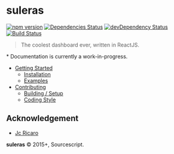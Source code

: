 # suleras

[![npm version](http://img.shields.io/npm/v/suleras.svg?style=flat-square)](https://npmjs.org/package/suleras?style=flat-square) [![Dependencies Status](https://img.shields.io/david/sourcescript/suleras.svg?style=flat-square)](https://img.shields.io/david/sourcescript/suleras.svg?style=flat-square)
[![devDependency Status](https://img.shields.io/david/dev/sourcescript/suleras.svg?style=flat-square)](https://img.shields.io/david/dev/sourcescript/suleras.svg?style=flat-square) [![Build Status](https://img.shields.io/travis/sourcescript/suleras.svg?style=flat-square)](https://travis-ci.org/sourcescript/suleras?branch=master)

> The coolest dashboard ever, written in ReactJS.

\* Documentation is currently a work-in-progress.

- [Getting Started](docs/getting-started.md)
  - [Installation](docs/getting-started.md#installation)
  - [Examples](docs/getting-started.md#examples)
- [Contributing](docs/getting-started.md)
  - [Building / Setup](docs/getting-started.md#building-setup)
  - [Coding Style](docs/getting-started.md#coding-style)

## Acknowledgement
- [Jc Ricaro](https://github.com/jcricaro)

**suleras** © 2015+, Sourcescript.
